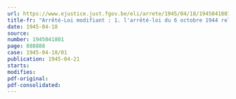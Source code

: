 ```yaml
---
url: https://www.ejustice.just.fgov.be/eli/arrete/1945/04/18/1945041801/justel
title-fr: "Arrêté-Loi modifiant : 1. l'arrêté-loi du 6 octobre 1944 relatif aux contrats d'assurances sur la vie et de la capitalisation; 2. l'arrêté-loi du 31 janvier 1945 relatif aux recensements de certains avoirs mobiliers"
date: 1945-04-18
source:
number: 1945041801
page: 888888
case: 1945-04-18/01
publication: 1945-04-21
starts:
modifies:
pdf-original:
pdf-consolidated:
---
```


